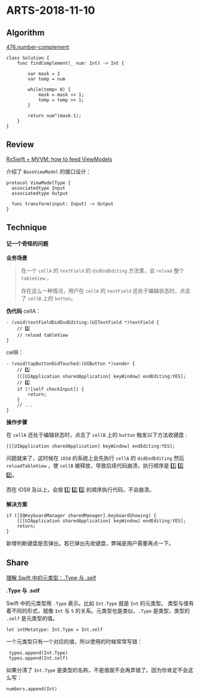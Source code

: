 # ARTS-2018-11-10

## Algorithm
[476.number-complement](https://leetcode-cn.com/problems/number-complement/description/)
```
class Solution {
    func findComplement(_ num: Int) -> Int {

        var mask = 1
        var temp = num

        while(temp> 0) {
            mask = mask << 1;
            temp = temp >> 1;
        }

        return num^(mask-1);
    }
}
```

## Review
[RxSwift + MVVM: how to feed ViewModels](https://medium.com/blablacar-tech/rxswift-mvvm-66827b8b3f10)

介绍了 `BaseViewModel` 的接口设计：

```
protocol ViewModelType {
  associatedtype Input
  associatedtype Output

  func transform(input: Input) -> Output
}
```

## Technique
#### 记一个奇怪的问题

**业务场景**
> 在一个 `cellA` 的 `textField` 的 `didEndEditing` 方法里，会 `reload` 整个 `tableView` 。
>
> 存在这么一种情况，用户在 `cellA` 的 `textField` 还处于编辑状态时，点击了 `cellB` 上的 `button`。

**伪代码**
cellA：
```
- (void)textFieldDidEndEditing:(UITextField *)textField {
    // 3️⃣
    // reload tableView
}
```

cellB：
```
- (void)tapButtonDidTouched:(UIButton *)sender {
    // 1️⃣
    [[[UIApplication sharedApplication] keyWindow] endEditing:YES];
    // 2️⃣
    if (![self checkInput]) {
        return;
    }
    // ...
}
```


**操作步骤**

在 `cellA` 还处于编辑状态时，点击了 `cellB` 上的 `button` 触发以下方法收键盘 :

```
[[[UIApplication sharedApplication] keyWindow] endEditing:YES];
```

问题就来了，这时候在 `iOS8` 的系统上会先执行 `cellA` 的 `didEndEditing` 然后 `reloadTableView` ，使 `cellB` 被释放，导致后续代码崩溃，执行顺序是 1️⃣ 3️⃣ 2️⃣。

而在 iOS9 及以上，会按 1️⃣ 2️⃣ 3️⃣ 的顺序执行代码，不会崩溃。

**解决方案**
```
if ([IQKeyboardManager sharedManager].keyboardShowing) {
    [[[UIApplication sharedApplication] keyWindow] endEditing:YES];
    return;
}
```
新增判断键盘是否弹出，若已弹出先收键盘，弊端是用户需要再点一下。

## Share

[理解 Swift 中的元类型：.Type 与 .self](https://www.jianshu.com/p/36083d0404b9?utm_campaign=hugo&utm_medium=reader_share&utm_content=note)

**.Type 与 .self**

Swift 中的元类型用 `.Type` 表示。比如 `Int.Type` 就是 `Int` 的元类型。
类型与值有着不同的形式，就像 `Int` 与 `5` 的关系。元类型也是类似，`.Type` 是类型，类型的 `.self` 是元类型的值。

```
let intMetatype: Int.Type = Int.self
```

一个元类型只有一个对应的值，所以使用的时候常常写错：

```
 types.append(Int.Type)
 types.append(Int.self)
```
如果分清了 `Int.Type` 是类型的名称，不是值就不会再弄错了。因为你肯定不会这么写：

```
numbers.append(Int)
```



